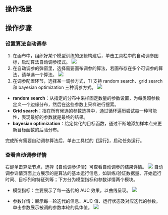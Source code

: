 ## 操作场景
## 操作步骤
### 设置算法自动调参
1. 在画布中，组织好某个模型训练的逻辑构建后，单击工具栏中的自动调参图标，启动算法自动调参模式。
![](https://main.qcloudimg.com/raw/62b1946814a8da9e3439767671260134.jpg)
2. 在自动调参的弹窗里，选择需要画布调参的算法，若画布存在多个可调参的算法，请单选一个算法。
![](https://main.qcloudimg.com/raw/0b4065b75826dd697d3fb58ccf5d7dfe.jpg)
3. 在调参配置环节，选择某一调参方式，TI 支持 random search、grid search 和 bayesian optimization 三种调参方式。
![](https://main.qcloudimg.com/raw/6735d6183b5f5ec493525dc82fb8d128.jpg)
 - **random search**：从指定的分布中采样固定数量的参数设置，为每类超参数定义一个边缘分布，然后在这些参数上采样进行搜索。
 - **Grid search**：指在所有候选的参数选择中，通过循环遍历尝试每一种可能性，表现最好的参数就是最终的结果。
 - **bayesian optimization**：给定优化的目标函数，通过不断地添加样本点来更新目标函数的后验分布。

完成所有需要自动调参算法后，单击工具栏的【运行】，启动任务运行。

### 查看自动调参详情
右键单击算法节点，选择【自动调参详情】可查看自动调参的结果详情。
![](https://main.qcloudimg.com/raw/3f3958d4f34a47f0f0141d8d2f2d64bb.jpg)
自动调参详情页面上方展示的是算法的基本运行信息，如训练/验证数据量、开始运行时间、目标列和特征列等；下方分为模型指标和参数详情两个模块。
- 模型指标：主要展示了每一迭代的 AUC 效果，以曲线呈现。
![](https://main.qcloudimg.com/raw/7522940c95b29fb300ac8fe9da2340a0.jpg)

- 参数详情：展示每一轮迭代的信息、AUC 值、运行状态及对应迭代的参数。单击参数展示被调的参数本轮的具体值。
![](https://main.qcloudimg.com/raw/37566a0a86848deb3a47ce3b57638e33.jpg)

